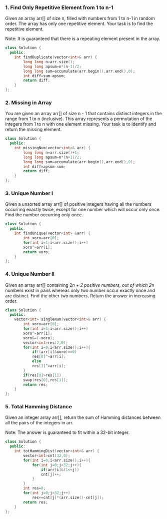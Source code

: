 ### 1. Find Only Repetitive Element from 1 to n-1
Given an array arr[] of size n, filled with numbers from 1 to n-1 in random order. The array has only one repetitive element. Your task is to find the repetitive element.

Note: It is guaranteed that there is a repeating element present in the array.

```cpp
class Solution {
  public:
    int findDuplicate(vector<int>& arr) {
        long long n=arr.size();
        long long apsum=n*(n-1)/2;
        long long sum=accumulate(arr.begin(),arr.end(),0);
        int diff=sum-apsum;
        return diff;
    }
};
```

### 2. Missing in Array
You are given an array arr[] of size n - 1 that contains distinct integers in the range from 1 to n (inclusive). This array represents a permutation of the integers from 1 to n with one element missing. Your task is to identify and return the missing element.

```cpp
class Solution {
  public:
    int missingNum(vector<int>& arr) {
        long long n=arr.size()+1;
        long long apsum=n*(n+1)/2;
        long long sum=accumulate(arr.begin(),arr.end(),0);
        int diff=apsum-sum;
        return diff;
    }
};
```

### 3. Unique Number I
Given a unsorted array arr[] of positive integers having all the numbers occurring exactly twice, except for one number which will occur only once. Find the number occurring only once.

```cpp
class Solution {
  public:
    int findUnique(vector<int> &arr) {
        int xoro=arr[0];
        for(int i=1;i<arr.size();i++)
        xoro^=arr[i];
        return xoro;
    }
};
```

### 4. Unique Number II
Given an array arr[] containing 2*n + 2 positive numbers, out of which 2*n numbers exist in pairs whereas only two number occur exactly once and are distinct. Find the other two numbers. Return the answer in increasing order.

```cpp
class Solution {
  public:
    vector<int> singleNum(vector<int>& arr) {
        int xoro=arr[0];
        for(int i=1;i<arr.size();i++)
        xoro^=arr[i];
        xoro&=(-xoro);
        vector<int>res(2,0);
        for(int i=0;i<arr.size();i++){
            if((arr[i]&xoro)==0)
            res[0]^=arr[i];
            else
            res[1]^=arr[i];
        }
        if(res[0]>res[1])
        swap(res[0],res[1]);
        return res;
    }
};
```

### 5. Total Hamming Distance
Given an integer array arr[], return the sum of Hamming distances between all the pairs of the integers in arr.

Note: The answer is guaranteed to fit within a 32-bit integer.

```cpp
class Solution {
  public:
    int totHammingDist(vector<int>& arr) {
        vector<int>cnt(32,0);
        for(int i=0;i<arr.size();i++){
            for(int j=0;j<32;j++){
                if(arr[i]&(1<<j))
                cnt[j]++;
            }
        }
        int res=0;
        for(int j=0;j<32;j++)
            res+=cnt[j]*(arr.size()-cnt[j]);
        return res;
    }
};
```
